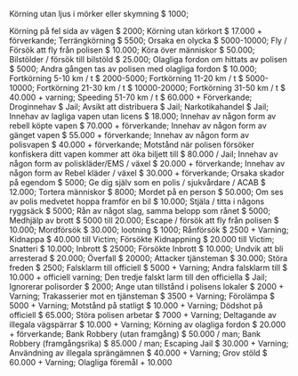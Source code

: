 Körning utan ljus i mörker eller skymning $ 1000;


Körning på fel sida av vägen $ 2000;
Körning utan körkort $ 17.000 + förverkande;
Terrängkörning $ 5500;
Orsaka en olycka $ 5000-10000;
Fly / Försök att fly från polisen $ 10.000;
Köra över människor $ 50.000;
Bilstölder / försök till bilstöld $ 25.000;
Olagliga fordon om hittats av polisen $ 5000;
Andra gången tas av polisen med olagliga fordon $ 10.000;
Fortkörning 5-10 km / t $ 2000-5000;
Fortkörning 11-20 km / t $ 5000-10000;
Fortkörning 21-30 km / t $ 10000-20000;
Fortkörning 31-50 km / t $ 40.000 + varning;
Speeding 51-70 km / t $ 60.000 + Förverkande;
Droginnehav $ Jail;
Avsikt att distribuera $ Jail;
Narkotikahandel $ Jail;
Innehav av lagliga vapen utan licens $ 18.000;
Innehav av någon form av rebell köpte vapen $ 70.000 + förverkande;
Innehav av någon form av gänget vapen $ 55.000 + förverkande;
Innehav av någon form av polisvapen $ 40.000 + förverkande;
Motstånd när polisen försöker konfiskera ditt vapen kommer att öka biljett till $ 80.000 / Jail;
Innehav av någon form av poliskläder/EMS / växel $ 20.000 + förverkande;
Innehav av någon form av Rebel kläder / växel $ 30.000 + förverkande;
Orsaka skador på egendom $ 5000;
Ge dig själv som en polis / sjukvårdare / ACAB $ 12.000;
Tortera människor $ 8000;
Mordet på en person $ 50.000;
Om ses av polis medvetet hoppa framför en bil $ 10.000;
Stjäla / titta i någons ryggsäck $ 5000;
Rån av något slag, samma belopp som rånet $ 5000;
Medhjälp av brott $ 5000 till 20.000;
Escape / försök att fly från polisen $ 10.000;
Mordförsök $ 30.000;
lootning $ 1000;
Rånförsök $ 2500 + Varning;
Kidnappa $ 40.000 till Victim;
Försökte Kidnappning $ 20.000 till Victim;
Snatteri $ 10.000;
Inbrott $ 25000;
Försökte Inbrott $ 10.000;
Undvik att bli arresterad $ 20.000;
Överfall $ 20000;
Attacker tjänsteman $ 30.000;
Störa freden $ 2500;
Falsklarm till officiell $ 5000 + Varning;
Andra falsklarm till $ 10.000 + officiell varning;
Den tredje falskt larm till den officiella $ Jail;
Ignorerar polisorder $ 2000;
Ange utan tillstånd i polisens lokaler $ 2000 + Varning;
Trakasserier mot en tjänsteman $ 3500 + Varning;
Förolämpa $ 5000 + Varning;
Motstånd på statligt $ 10.000 + Varning;
Dödshot på officiell $ 65.000;
Störa polisen arbetar $ 7000 + Varning;
Deltagande av illegala vägspärrar $ 10.000 + Varning;
Körning av olagliga fordon $ 20.000 + förverkande;
Bank Robbery (utan framgång) $ 50.000 / man;
Bank Robbery (framgångsrika) $ 85.000 / man;
Escaping Jail $ 30.000 + Varning;
Användning av illegala sprängämnen $ 40.000 + Varning;
Grov stöld $ 60.000 + Varning;
Olagliga föremål + 10.000
